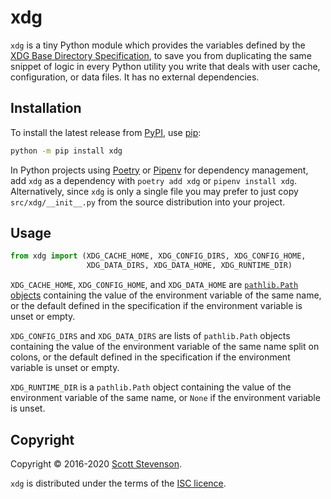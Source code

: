 # xdg

`xdg` is a tiny Python module which provides the variables defined by the [XDG
Base Directory Specification][spec], to save you from duplicating the same
snippet of logic in every Python utility you write that deals with user cache,
configuration, or data files. It has no external dependencies.

## Installation

To install the latest release from [PyPI], use [pip]:

```bash
python -m pip install xdg
```

In Python projects using [Poetry] or [Pipenv] for dependency management, add
`xdg` as a dependency with `poetry add xdg` or `pipenv install xdg`.
Alternatively, since `xdg` is only a single file you may prefer to just copy
`src/xdg/__init__.py` from the source distribution into your project.

## Usage

```python
from xdg import (XDG_CACHE_HOME, XDG_CONFIG_DIRS, XDG_CONFIG_HOME,
                 XDG_DATA_DIRS, XDG_DATA_HOME, XDG_RUNTIME_DIR)
```

`XDG_CACHE_HOME`, `XDG_CONFIG_HOME`, and `XDG_DATA_HOME` are [`pathlib.Path`
objects][path] containing the value of the environment variable of the same
name, or the default defined in the specification if the environment variable is
unset or empty.

`XDG_CONFIG_DIRS` and `XDG_DATA_DIRS` are lists of `pathlib.Path` objects
containing the value of the environment variable of the same name split on
colons, or the default defined in the specification if the environment variable
is unset or empty.

`XDG_RUNTIME_DIR` is a `pathlib.Path` object containing the value of the
environment variable of the same name, or `None` if the environment variable is
unset.

## Copyright

Copyright © 2016-2020 [Scott Stevenson].

`xdg` is distributed under the terms of the [ISC licence].

[isc licence]: https://opensource.org/licenses/ISC
[path]: https://docs.python.org/3/library/pathlib.html#pathlib.Path
[pip]: https://pip.pypa.io/en/stable/
[pipenv]: https://docs.pipenv.org/
[poetry]: https://python-poetry.org/
[pypi]: https://pypi.org/project/xdg/
[scott stevenson]: https://scott.stevenson.io
[spec]: https://specifications.freedesktop.org/basedir-spec/basedir-spec-latest.html
